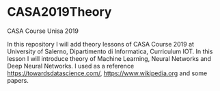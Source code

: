 # CASA2019Theory
CASA Course Unisa 2019

In this repository I will add theory lessons of CASA Course 2019 at University of Salerno, Dipartimento di Informatica, Curriculum IOT.
In this lesson I will introduce theory of Machine Learning, Neural Networks and Deep Neural Networks. 
I used as a reference https://towardsdatascience.com/, https://www.wikipedia.org and some papers.
